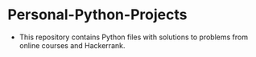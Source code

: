# Personal-Python-Projects

- This repository contains Python files with solutions to problems from online courses and Hackerrank.

